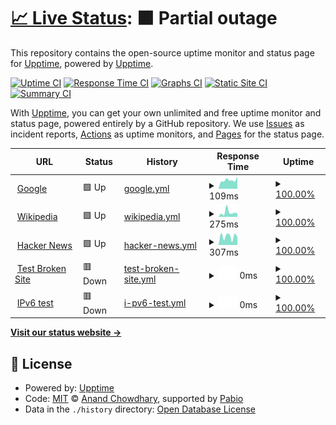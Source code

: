 # [📈 Live Status](https://upptime.github.io/upptime): <!--live status--> **🟧 Partial outage**

This repository contains the open-source uptime monitor and status page for [Upptime](https://upptime.js.org), powered by [Upptime](https://github.com/upptime/upptime).

[![Uptime CI](https://github.com/TConnor2003/status-upptime/workflows/Uptime%20CI/badge.svg)](https://github.com/TConnor2003/status-upptime/actions?query=workflow%3A%22Uptime+CI%22)
[![Response Time CI](https://github.com/TConnor2003/status-upptime/workflows/Response%20Time%20CI/badge.svg)](https://github.com/TConnor2003/status-upptime/actions?query=workflow%3A%22Response+Time+CI%22)
[![Graphs CI](https://github.com/TConnor2003/status-upptime/workflows/Graphs%20CI/badge.svg)](https://github.com/TConnor2003/status-upptime/actions?query=workflow%3A%22Graphs+CI%22)
[![Static Site CI](https://github.com/TConnor2003/status-upptime/workflows/Static%20Site%20CI/badge.svg)](https://github.com/TConnor2003/status-upptime/actions?query=workflow%3A%22Static+Site+CI%22)
[![Summary CI](https://github.com/TConnor2003/status-upptime/workflows/Summary%20CI/badge.svg)](https://github.com/TConnor2003/status-upptime/actions?query=workflow%3A%22Summary+CI%22)

With [Upptime](https://upptime.js.org), you can get your own unlimited and free uptime monitor and status page, powered entirely by a GitHub repository. We use [Issues](https://github.com/upptime/upptime/issues) as incident reports, [Actions](https://github.com/TConnor2003/status-upptime/actions) as uptime monitors, and [Pages](https://upptime.github.io/upptime) for the status page.

<!--start: status pages-->
<!-- This summary is generated by Upptime (https://github.com/upptime/upptime) -->
<!-- Do not edit this manually, your changes will be overwritten -->
<!-- prettier-ignore -->
| URL | Status | History | Response Time | Uptime |
| --- | ------ | ------- | ------------- | ------ |
| <img alt="" src="https://icons.duckduckgo.com/ip3/www.google.com.ico" height="13"> [Google](https://www.google.com) | 🟩 Up | [google.yml](https://github.com/TConnor2003/status-upptime/commits/HEAD/history/google.yml) | <details><summary><img alt="Response time graph" src="./graphs/google/response-time-week.png" height="20"> 109ms</summary><br><a href="https://TConnor2003.github.io/status-upptime/history/google"><img alt="Response time 100" src="https://img.shields.io/endpoint?url=https%3A%2F%2Fraw.githubusercontent.com%2FTConnor2003%2Fstatus-upptime%2FHEAD%2Fapi%2Fgoogle%2Fresponse-time.json"></a><br><a href="https://TConnor2003.github.io/status-upptime/history/google"><img alt="24-hour response time 154" src="https://img.shields.io/endpoint?url=https%3A%2F%2Fraw.githubusercontent.com%2FTConnor2003%2Fstatus-upptime%2FHEAD%2Fapi%2Fgoogle%2Fresponse-time-day.json"></a><br><a href="https://TConnor2003.github.io/status-upptime/history/google"><img alt="7-day response time 109" src="https://img.shields.io/endpoint?url=https%3A%2F%2Fraw.githubusercontent.com%2FTConnor2003%2Fstatus-upptime%2FHEAD%2Fapi%2Fgoogle%2Fresponse-time-week.json"></a><br><a href="https://TConnor2003.github.io/status-upptime/history/google"><img alt="30-day response time 97" src="https://img.shields.io/endpoint?url=https%3A%2F%2Fraw.githubusercontent.com%2FTConnor2003%2Fstatus-upptime%2FHEAD%2Fapi%2Fgoogle%2Fresponse-time-month.json"></a><br><a href="https://TConnor2003.github.io/status-upptime/history/google"><img alt="1-year response time 100" src="https://img.shields.io/endpoint?url=https%3A%2F%2Fraw.githubusercontent.com%2FTConnor2003%2Fstatus-upptime%2FHEAD%2Fapi%2Fgoogle%2Fresponse-time-year.json"></a></details> | <details><summary><a href="https://TConnor2003.github.io/status-upptime/history/google">100.00%</a></summary><a href="https://TConnor2003.github.io/status-upptime/history/google"><img alt="All-time uptime 100.00%" src="https://img.shields.io/endpoint?url=https%3A%2F%2Fraw.githubusercontent.com%2FTConnor2003%2Fstatus-upptime%2FHEAD%2Fapi%2Fgoogle%2Fuptime.json"></a><br><a href="https://TConnor2003.github.io/status-upptime/history/google"><img alt="24-hour uptime 100.00%" src="https://img.shields.io/endpoint?url=https%3A%2F%2Fraw.githubusercontent.com%2FTConnor2003%2Fstatus-upptime%2FHEAD%2Fapi%2Fgoogle%2Fuptime-day.json"></a><br><a href="https://TConnor2003.github.io/status-upptime/history/google"><img alt="7-day uptime 100.00%" src="https://img.shields.io/endpoint?url=https%3A%2F%2Fraw.githubusercontent.com%2FTConnor2003%2Fstatus-upptime%2FHEAD%2Fapi%2Fgoogle%2Fuptime-week.json"></a><br><a href="https://TConnor2003.github.io/status-upptime/history/google"><img alt="30-day uptime 100.00%" src="https://img.shields.io/endpoint?url=https%3A%2F%2Fraw.githubusercontent.com%2FTConnor2003%2Fstatus-upptime%2FHEAD%2Fapi%2Fgoogle%2Fuptime-month.json"></a><br><a href="https://TConnor2003.github.io/status-upptime/history/google"><img alt="1-year uptime 100.00%" src="https://img.shields.io/endpoint?url=https%3A%2F%2Fraw.githubusercontent.com%2FTConnor2003%2Fstatus-upptime%2FHEAD%2Fapi%2Fgoogle%2Fuptime-year.json"></a></details>
| <img alt="" src="https://icons.duckduckgo.com/ip3/en.wikipedia.org.ico" height="13"> [Wikipedia](https://en.wikipedia.org) | 🟩 Up | [wikipedia.yml](https://github.com/TConnor2003/status-upptime/commits/HEAD/history/wikipedia.yml) | <details><summary><img alt="Response time graph" src="./graphs/wikipedia/response-time-week.png" height="20"> 275ms</summary><br><a href="https://TConnor2003.github.io/status-upptime/history/wikipedia"><img alt="Response time 257" src="https://img.shields.io/endpoint?url=https%3A%2F%2Fraw.githubusercontent.com%2FTConnor2003%2Fstatus-upptime%2FHEAD%2Fapi%2Fwikipedia%2Fresponse-time.json"></a><br><a href="https://TConnor2003.github.io/status-upptime/history/wikipedia"><img alt="24-hour response time 220" src="https://img.shields.io/endpoint?url=https%3A%2F%2Fraw.githubusercontent.com%2FTConnor2003%2Fstatus-upptime%2FHEAD%2Fapi%2Fwikipedia%2Fresponse-time-day.json"></a><br><a href="https://TConnor2003.github.io/status-upptime/history/wikipedia"><img alt="7-day response time 275" src="https://img.shields.io/endpoint?url=https%3A%2F%2Fraw.githubusercontent.com%2FTConnor2003%2Fstatus-upptime%2FHEAD%2Fapi%2Fwikipedia%2Fresponse-time-week.json"></a><br><a href="https://TConnor2003.github.io/status-upptime/history/wikipedia"><img alt="30-day response time 258" src="https://img.shields.io/endpoint?url=https%3A%2F%2Fraw.githubusercontent.com%2FTConnor2003%2Fstatus-upptime%2FHEAD%2Fapi%2Fwikipedia%2Fresponse-time-month.json"></a><br><a href="https://TConnor2003.github.io/status-upptime/history/wikipedia"><img alt="1-year response time 257" src="https://img.shields.io/endpoint?url=https%3A%2F%2Fraw.githubusercontent.com%2FTConnor2003%2Fstatus-upptime%2FHEAD%2Fapi%2Fwikipedia%2Fresponse-time-year.json"></a></details> | <details><summary><a href="https://TConnor2003.github.io/status-upptime/history/wikipedia">100.00%</a></summary><a href="https://TConnor2003.github.io/status-upptime/history/wikipedia"><img alt="All-time uptime 100.00%" src="https://img.shields.io/endpoint?url=https%3A%2F%2Fraw.githubusercontent.com%2FTConnor2003%2Fstatus-upptime%2FHEAD%2Fapi%2Fwikipedia%2Fuptime.json"></a><br><a href="https://TConnor2003.github.io/status-upptime/history/wikipedia"><img alt="24-hour uptime 100.00%" src="https://img.shields.io/endpoint?url=https%3A%2F%2Fraw.githubusercontent.com%2FTConnor2003%2Fstatus-upptime%2FHEAD%2Fapi%2Fwikipedia%2Fuptime-day.json"></a><br><a href="https://TConnor2003.github.io/status-upptime/history/wikipedia"><img alt="7-day uptime 100.00%" src="https://img.shields.io/endpoint?url=https%3A%2F%2Fraw.githubusercontent.com%2FTConnor2003%2Fstatus-upptime%2FHEAD%2Fapi%2Fwikipedia%2Fuptime-week.json"></a><br><a href="https://TConnor2003.github.io/status-upptime/history/wikipedia"><img alt="30-day uptime 100.00%" src="https://img.shields.io/endpoint?url=https%3A%2F%2Fraw.githubusercontent.com%2FTConnor2003%2Fstatus-upptime%2FHEAD%2Fapi%2Fwikipedia%2Fuptime-month.json"></a><br><a href="https://TConnor2003.github.io/status-upptime/history/wikipedia"><img alt="1-year uptime 100.00%" src="https://img.shields.io/endpoint?url=https%3A%2F%2Fraw.githubusercontent.com%2FTConnor2003%2Fstatus-upptime%2FHEAD%2Fapi%2Fwikipedia%2Fuptime-year.json"></a></details>
| <img alt="" src="https://icons.duckduckgo.com/ip3/news.ycombinator.com.ico" height="13"> [Hacker News](https://news.ycombinator.com) | 🟩 Up | [hacker-news.yml](https://github.com/TConnor2003/status-upptime/commits/HEAD/history/hacker-news.yml) | <details><summary><img alt="Response time graph" src="./graphs/hacker-news/response-time-week.png" height="20"> 307ms</summary><br><a href="https://TConnor2003.github.io/status-upptime/history/hacker-news"><img alt="Response time 305" src="https://img.shields.io/endpoint?url=https%3A%2F%2Fraw.githubusercontent.com%2FTConnor2003%2Fstatus-upptime%2FHEAD%2Fapi%2Fhacker-news%2Fresponse-time.json"></a><br><a href="https://TConnor2003.github.io/status-upptime/history/hacker-news"><img alt="24-hour response time 291" src="https://img.shields.io/endpoint?url=https%3A%2F%2Fraw.githubusercontent.com%2FTConnor2003%2Fstatus-upptime%2FHEAD%2Fapi%2Fhacker-news%2Fresponse-time-day.json"></a><br><a href="https://TConnor2003.github.io/status-upptime/history/hacker-news"><img alt="7-day response time 307" src="https://img.shields.io/endpoint?url=https%3A%2F%2Fraw.githubusercontent.com%2FTConnor2003%2Fstatus-upptime%2FHEAD%2Fapi%2Fhacker-news%2Fresponse-time-week.json"></a><br><a href="https://TConnor2003.github.io/status-upptime/history/hacker-news"><img alt="30-day response time 294" src="https://img.shields.io/endpoint?url=https%3A%2F%2Fraw.githubusercontent.com%2FTConnor2003%2Fstatus-upptime%2FHEAD%2Fapi%2Fhacker-news%2Fresponse-time-month.json"></a><br><a href="https://TConnor2003.github.io/status-upptime/history/hacker-news"><img alt="1-year response time 305" src="https://img.shields.io/endpoint?url=https%3A%2F%2Fraw.githubusercontent.com%2FTConnor2003%2Fstatus-upptime%2FHEAD%2Fapi%2Fhacker-news%2Fresponse-time-year.json"></a></details> | <details><summary><a href="https://TConnor2003.github.io/status-upptime/history/hacker-news">100.00%</a></summary><a href="https://TConnor2003.github.io/status-upptime/history/hacker-news"><img alt="All-time uptime 100.00%" src="https://img.shields.io/endpoint?url=https%3A%2F%2Fraw.githubusercontent.com%2FTConnor2003%2Fstatus-upptime%2FHEAD%2Fapi%2Fhacker-news%2Fuptime.json"></a><br><a href="https://TConnor2003.github.io/status-upptime/history/hacker-news"><img alt="24-hour uptime 100.00%" src="https://img.shields.io/endpoint?url=https%3A%2F%2Fraw.githubusercontent.com%2FTConnor2003%2Fstatus-upptime%2FHEAD%2Fapi%2Fhacker-news%2Fuptime-day.json"></a><br><a href="https://TConnor2003.github.io/status-upptime/history/hacker-news"><img alt="7-day uptime 100.00%" src="https://img.shields.io/endpoint?url=https%3A%2F%2Fraw.githubusercontent.com%2FTConnor2003%2Fstatus-upptime%2FHEAD%2Fapi%2Fhacker-news%2Fuptime-week.json"></a><br><a href="https://TConnor2003.github.io/status-upptime/history/hacker-news"><img alt="30-day uptime 100.00%" src="https://img.shields.io/endpoint?url=https%3A%2F%2Fraw.githubusercontent.com%2FTConnor2003%2Fstatus-upptime%2FHEAD%2Fapi%2Fhacker-news%2Fuptime-month.json"></a><br><a href="https://TConnor2003.github.io/status-upptime/history/hacker-news"><img alt="1-year uptime 100.00%" src="https://img.shields.io/endpoint?url=https%3A%2F%2Fraw.githubusercontent.com%2FTConnor2003%2Fstatus-upptime%2FHEAD%2Fapi%2Fhacker-news%2Fuptime-year.json"></a></details>
| <img alt="" src="https://icons.duckduckgo.com/ip3/thissitedoesnotexist.koj.co.ico" height="13"> [Test Broken Site](https://thissitedoesnotexist.koj.co) | 🟥 Down | [test-broken-site.yml](https://github.com/TConnor2003/status-upptime/commits/HEAD/history/test-broken-site.yml) | <details><summary><img alt="Response time graph" src="./graphs/test-broken-site/response-time-week.png" height="20"> 0ms</summary><br><a href="https://TConnor2003.github.io/status-upptime/history/test-broken-site"><img alt="Response time 0" src="https://img.shields.io/endpoint?url=https%3A%2F%2Fraw.githubusercontent.com%2FTConnor2003%2Fstatus-upptime%2FHEAD%2Fapi%2Ftest-broken-site%2Fresponse-time.json"></a><br><a href="https://TConnor2003.github.io/status-upptime/history/test-broken-site"><img alt="24-hour response time 0" src="https://img.shields.io/endpoint?url=https%3A%2F%2Fraw.githubusercontent.com%2FTConnor2003%2Fstatus-upptime%2FHEAD%2Fapi%2Ftest-broken-site%2Fresponse-time-day.json"></a><br><a href="https://TConnor2003.github.io/status-upptime/history/test-broken-site"><img alt="7-day response time 0" src="https://img.shields.io/endpoint?url=https%3A%2F%2Fraw.githubusercontent.com%2FTConnor2003%2Fstatus-upptime%2FHEAD%2Fapi%2Ftest-broken-site%2Fresponse-time-week.json"></a><br><a href="https://TConnor2003.github.io/status-upptime/history/test-broken-site"><img alt="30-day response time 0" src="https://img.shields.io/endpoint?url=https%3A%2F%2Fraw.githubusercontent.com%2FTConnor2003%2Fstatus-upptime%2FHEAD%2Fapi%2Ftest-broken-site%2Fresponse-time-month.json"></a><br><a href="https://TConnor2003.github.io/status-upptime/history/test-broken-site"><img alt="1-year response time 0" src="https://img.shields.io/endpoint?url=https%3A%2F%2Fraw.githubusercontent.com%2FTConnor2003%2Fstatus-upptime%2FHEAD%2Fapi%2Ftest-broken-site%2Fresponse-time-year.json"></a></details> | <details><summary><a href="https://TConnor2003.github.io/status-upptime/history/test-broken-site">100.00%</a></summary><a href="https://TConnor2003.github.io/status-upptime/history/test-broken-site"><img alt="All-time uptime 100.00%" src="https://img.shields.io/endpoint?url=https%3A%2F%2Fraw.githubusercontent.com%2FTConnor2003%2Fstatus-upptime%2FHEAD%2Fapi%2Ftest-broken-site%2Fuptime.json"></a><br><a href="https://TConnor2003.github.io/status-upptime/history/test-broken-site"><img alt="24-hour uptime 100.00%" src="https://img.shields.io/endpoint?url=https%3A%2F%2Fraw.githubusercontent.com%2FTConnor2003%2Fstatus-upptime%2FHEAD%2Fapi%2Ftest-broken-site%2Fuptime-day.json"></a><br><a href="https://TConnor2003.github.io/status-upptime/history/test-broken-site"><img alt="7-day uptime 100.00%" src="https://img.shields.io/endpoint?url=https%3A%2F%2Fraw.githubusercontent.com%2FTConnor2003%2Fstatus-upptime%2FHEAD%2Fapi%2Ftest-broken-site%2Fuptime-week.json"></a><br><a href="https://TConnor2003.github.io/status-upptime/history/test-broken-site"><img alt="30-day uptime 100.00%" src="https://img.shields.io/endpoint?url=https%3A%2F%2Fraw.githubusercontent.com%2FTConnor2003%2Fstatus-upptime%2FHEAD%2Fapi%2Ftest-broken-site%2Fuptime-month.json"></a><br><a href="https://TConnor2003.github.io/status-upptime/history/test-broken-site"><img alt="1-year uptime 100.00%" src="https://img.shields.io/endpoint?url=https%3A%2F%2Fraw.githubusercontent.com%2FTConnor2003%2Fstatus-upptime%2FHEAD%2Fapi%2Ftest-broken-site%2Fuptime-year.json"></a></details>
| <img alt="" src="https://icons.duckduckgo.com/ip3/null.ico" height="13"> [IPv6 test](forwardemail.net) | 🟥 Down | [i-pv6-test.yml](https://github.com/TConnor2003/status-upptime/commits/HEAD/history/i-pv6-test.yml) | <details><summary><img alt="Response time graph" src="./graphs/i-pv6-test/response-time-week.png" height="20"> 0ms</summary><br><a href="https://TConnor2003.github.io/status-upptime/history/i-pv6-test"><img alt="Response time 0" src="https://img.shields.io/endpoint?url=https%3A%2F%2Fraw.githubusercontent.com%2FTConnor2003%2Fstatus-upptime%2FHEAD%2Fapi%2Fi-pv6-test%2Fresponse-time.json"></a><br><a href="https://TConnor2003.github.io/status-upptime/history/i-pv6-test"><img alt="24-hour response time 0" src="https://img.shields.io/endpoint?url=https%3A%2F%2Fraw.githubusercontent.com%2FTConnor2003%2Fstatus-upptime%2FHEAD%2Fapi%2Fi-pv6-test%2Fresponse-time-day.json"></a><br><a href="https://TConnor2003.github.io/status-upptime/history/i-pv6-test"><img alt="7-day response time 0" src="https://img.shields.io/endpoint?url=https%3A%2F%2Fraw.githubusercontent.com%2FTConnor2003%2Fstatus-upptime%2FHEAD%2Fapi%2Fi-pv6-test%2Fresponse-time-week.json"></a><br><a href="https://TConnor2003.github.io/status-upptime/history/i-pv6-test"><img alt="30-day response time 0" src="https://img.shields.io/endpoint?url=https%3A%2F%2Fraw.githubusercontent.com%2FTConnor2003%2Fstatus-upptime%2FHEAD%2Fapi%2Fi-pv6-test%2Fresponse-time-month.json"></a><br><a href="https://TConnor2003.github.io/status-upptime/history/i-pv6-test"><img alt="1-year response time 0" src="https://img.shields.io/endpoint?url=https%3A%2F%2Fraw.githubusercontent.com%2FTConnor2003%2Fstatus-upptime%2FHEAD%2Fapi%2Fi-pv6-test%2Fresponse-time-year.json"></a></details> | <details><summary><a href="https://TConnor2003.github.io/status-upptime/history/i-pv6-test">100.00%</a></summary><a href="https://TConnor2003.github.io/status-upptime/history/i-pv6-test"><img alt="All-time uptime 100.00%" src="https://img.shields.io/endpoint?url=https%3A%2F%2Fraw.githubusercontent.com%2FTConnor2003%2Fstatus-upptime%2FHEAD%2Fapi%2Fi-pv6-test%2Fuptime.json"></a><br><a href="https://TConnor2003.github.io/status-upptime/history/i-pv6-test"><img alt="24-hour uptime 100.00%" src="https://img.shields.io/endpoint?url=https%3A%2F%2Fraw.githubusercontent.com%2FTConnor2003%2Fstatus-upptime%2FHEAD%2Fapi%2Fi-pv6-test%2Fuptime-day.json"></a><br><a href="https://TConnor2003.github.io/status-upptime/history/i-pv6-test"><img alt="7-day uptime 100.00%" src="https://img.shields.io/endpoint?url=https%3A%2F%2Fraw.githubusercontent.com%2FTConnor2003%2Fstatus-upptime%2FHEAD%2Fapi%2Fi-pv6-test%2Fuptime-week.json"></a><br><a href="https://TConnor2003.github.io/status-upptime/history/i-pv6-test"><img alt="30-day uptime 100.00%" src="https://img.shields.io/endpoint?url=https%3A%2F%2Fraw.githubusercontent.com%2FTConnor2003%2Fstatus-upptime%2FHEAD%2Fapi%2Fi-pv6-test%2Fuptime-month.json"></a><br><a href="https://TConnor2003.github.io/status-upptime/history/i-pv6-test"><img alt="1-year uptime 100.00%" src="https://img.shields.io/endpoint?url=https%3A%2F%2Fraw.githubusercontent.com%2FTConnor2003%2Fstatus-upptime%2FHEAD%2Fapi%2Fi-pv6-test%2Fuptime-year.json"></a></details>

<!--end: status pages-->

[**Visit our status website →**](https://upptime.github.io/upptime)

## 📄 License

- Powered by: [Upptime](https://github.com/upptime/upptime)
- Code: [MIT](./LICENSE) © [Anand Chowdhary](https://anandchowdhary.com), supported by [Pabio](https://pabio.com)
- Data in the `./history` directory: [Open Database License](https://opendatacommons.org/licenses/odbl/1-0/)
